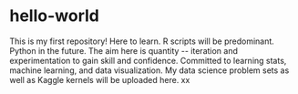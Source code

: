 # hello-world
This is my first repository! Here to learn. R scripts will be predominant. Python in the future. 
The aim here is quantity -- iteration and experimentation to gain skill and confidence. Committed to learning stats, machine learning, and data visualization. My data science problem sets as well as Kaggle kernels will be uploaded here.
xx
